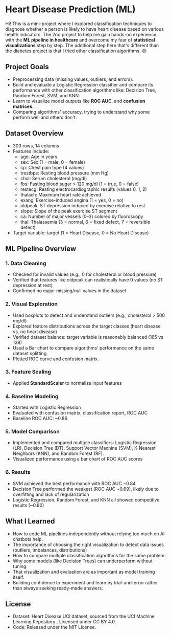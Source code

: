 # Heart Disease Prediction (ML)
Hi! This is a mini-project where I explored classification techniques to diagnose whether a person is likely to have heart disease based on various health indicators.
The 2nd project to help me gain hands-on experience with the **ML pipeline in healthcare** and overcome my fear of **statistical visualizations** step by step. The additional step here that's different than the diabetes project is that I tried other classification algorithms. 😊


## Project Goals

- Preprocessing data (missing values, outliers, and errors).
- Build and evaluate a Logistic Regression classifier and compare its performance with other classification algorithms like: Decision Tree, Random Forest, SVM, and KNN.
- Learn to visualize model outputs like **ROC AUC**, and **confusion matrices**.
- Comparing algorithms' accuracy, trying to understand why some perform well and others don't.


## Dataset Overview

- 303 rows, 14 columns
- Features include:
  -  age: Age in years
  -  sex: Sex (1 = male, 0 = female)
  -  cp: Chest pain type (4 values)
  -  trestbps: Resting blood pressure (mm Hg)
  -  chol: Serum cholesterol (mg/dl)
  -  fbs: Fasting blood sugar > 120 mg/dl (1 = true, 0 = false)
  -  restecg: Resting electrocardiographic results (values 0, 1, 2)
  -  thalach: Maximum heart rate achieved
  -  exang: Exercise-induced angina (1 = yes, 0 = no)
  -  oldpeak: ST depression induced by exercise relative to rest
  -  slope: Slope of the peak exercise ST segment
  -  ca: Number of major vessels (0–3) colored by fluoroscopy
  -  thal: Thalassemia (3 = normal, 6 = fixed defect, 7 = reversible defect)
- Target variable: target (1 = Heart Disease, 0 = No Heart Disease)

## ML Pipeline Overview

### 1. Data Cleaning

- Checked for invalid values (e.g., 0 for cholesterol or blood pressure)
- Verified that features like oldpeak can realistically have 0 values (no ST depression at rest)
- Confirmed no major missing/null values in the dataset

### 2. Visual Exploration

- Used boxplots to detect and understand outliers (e.g., cholesterol > 500 mg/dl)
- Explored feature distributions across the target classes (heart disease vs. no heart disease)
- Verified dataset balance: target variable is reasonably balanced (165 vs 138)
- Used a Bar chart to compare algorithms' performance on the same dataset splitting.
- Plotted ROC curve and confusion matrix.

### 3. Feature Scaling

- Applied **StandardScaler** to normalize input features

### 4. Baseline Modeling

- Started with Logistic Regression
- Evaluated with confusion matrix, classification report, ROC AUC
- Baseline ROC AUC: ~0.86

### 5. Model Comparison

- Implemented and compared multiple classifiers: Logistic Regression (LR), Decision Tree (DT), Support Vector Machine (SVM), K-Nearest Neighbors (KNN), and Random Forest (RF).
- Visualized performance using a bar chart of ROC AUC scores

### 6. Results

- SVM achieved the best performance with ROC AUC ~0.84
- Decision Tree performed the weakest (ROC AUC ~0.69), likely due to overfitting and lack of regularization
- Logistic Regression, Random Forest, and KNN all showed competitive results (~0.80)

## What I Learned

- How to code ML pipelines independently without relying too much on AI chatbots help.
- The importance of choosing the right visualization to detect data issues (outliers, imbalances, distributions)
- How to compare multiple classification algorithms for the same problem.
- Why some models (like Decision Trees) can underperform without tuning.
- That visualization and evaluation are as important as model training itself.
- Building confidence to experiment and learn by trial-and-error rather than always seeking ready-made answers.

## License

- Dataset: Heart Disease UCI dataset, sourced from the UCI Machine Learning Repository
. Licensed under CC BY 4.0.
- Code: Released under the MIT License.
